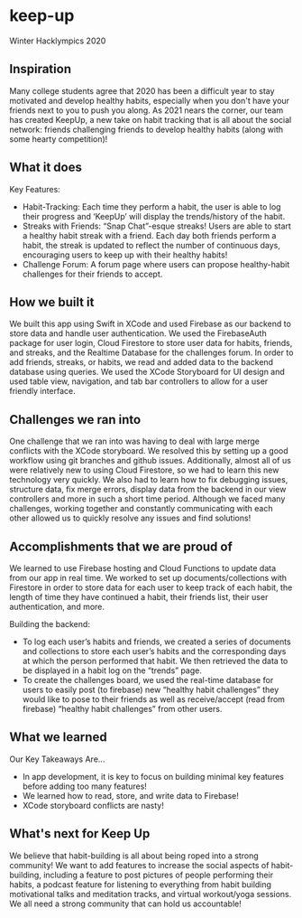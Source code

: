 # keep-up
Winter Hacklympics 2020

## Inspiration

Many college students agree that 2020 has been a difficult year to stay motivated and develop healthy habits, especially when you don't have your friends next to you to push you along. As 2021 nears the corner, our team has created KeepUp, a new take on habit tracking that is all about the social network: friends challenging friends to develop healthy habits (along with some hearty competition)!

## What it does

Key Features:
* Habit-Tracking: Each time they perform a habit, the user is able to log their progress and ‘KeepUp’ will display the trends/history of the habit.
* Streaks with Friends: “Snap Chat”-esque streaks! Users are able to start a healthy habit streak with a friend. Each day both friends perform a habit, the streak is updated to reflect the number of continuous days, encouraging users to keep up with their healthy habits!
* Challenge Forum: A forum page where users can propose healthy-habit challenges for their friends to accept.

## How we built it

We built this app using Swift in XCode and used Firebase as our backend to store data and handle user authentication. We used the FirebaseAuth package for user login, Cloud Firestore to store user data for habits, friends, and streaks, and the Realtime Database for the challenges forum. In order to add friends, streaks, or habits, we read and added data to the backend database using queries. We used the XCode Storyboard for UI design and used table view, navigation, and tab bar controllers to allow for a user friendly interface.

## Challenges we ran into

One challenge that we ran into was having to deal with large merge conflicts with the XCode storyboard. We resolved this by setting up a good workflow using git branches and github issues. Additionally, almost all of us were relatively new to using Cloud Firestore, so we had to learn this new technology very quickly. We also had to learn how to fix debugging issues, structure data, fix merge errors, display data from the backend in our view controllers and more in such a short time period. Although we faced many challenges, working together and constantly communicating with each other allowed us to quickly resolve any issues and find solutions!

## Accomplishments that we are proud of

We learned to use Firebase hosting and Cloud Functions to update data from our app in real time. We worked to set up documents/collections with Firestore in order to store data for each user to keep track of each habit, the length of time they have continued a habit, their friends list, their user authentication, and more.

Building the backend:
* To log each user’s habits and friends, we created a series of documents and collections to store each user’s habits and the corresponding days at which the person performed that habit. We then retrieved the data to be displayed in a habit log on the “trends” page.
* To create the challenges board, we used the real-time database for users to easily post (to firebase) new “healthy habit challenges” they would like to pose to their friends as well as receive/accept (read from firebase) “healthy habit challenges” from other users.

## What we learned

Our Key Takeaways Are...
* In app development, it is key to focus on building minimal key features before adding too many features!
* We learned how to read, store, and write data to Firebase!
* XCode storyboard conflicts are nasty!

## What's next for Keep Up

We believe that habit-building is all about being roped into a strong community! We want to add features to increase the social aspects of habit-building, including a feature to post pictures of people performing their habits, a podcast feature for listening to everything from habit building motivational talks and meditation tracks, and virtual workout/yoga sessions. We all need a strong community that can hold us accountable!

